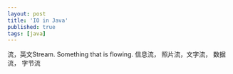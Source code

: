 ```yaml
---
layout: post
title: 'IO in Java'
published: true
tags: [java]
---
```


流，英文Stream.
Something that is flowing.
信息流， 照片流，文字流， 数据流， 字节流
